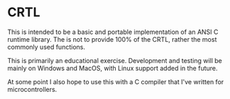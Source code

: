 # CRTL

This is intended to be a basic and portable implementation of an ANSI C 
runtime library. The is not to provide 100% of the CRTL, rather the
most commonly used functions.

This is primarily an educational exercise. Development and testing
will be mainly on Windows and MacOS, with Linux support added in the
future.

At some point I also hope to use this with a C compiler that I've written for microcontrollers.
